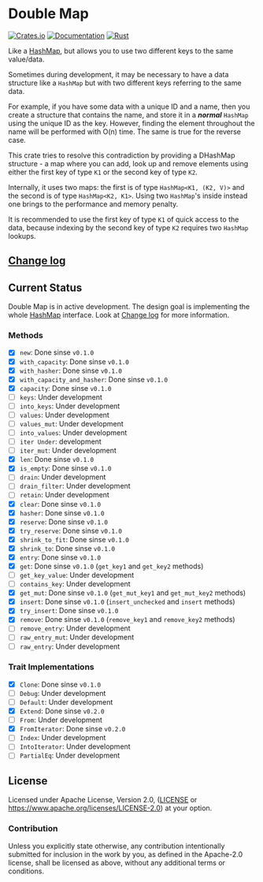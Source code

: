 Double Map
==========

[![Crates.io](https://img.shields.io/crates/v/double-map.svg)](https://crates.io/crates/double-map)
[![Documentation](https://img.shields.io/docsrs/double-map/latest)](https://docs.rs/double-map)
[![Rust](https://img.shields.io/badge/rust-1.56.1%2B-blue.svg?maxAge=3600)](https://github.com/JustForFun88/double-map)

Like a [HashMap], but allows you to use two different keys to the same value/data.

Sometimes during development, it may be necessary to have a data structure like
a `HashMap` but with two different keys referring to the same data.

For example, if you have some data with a unique ID and a name, then you create
a structure that contains the name, and store it in a ***normal*** `HashMap` using
the unique ID as the key. However, finding the element throughout the name will be
performed with O(n) time. The same is true for the reverse case.

This crate tries to resolve this contradiction by providing a DHashMap structure -
a map where you can add, look up and remove elements using either the first key
of type `K1` or the second key of type `K2`.

Internally, it uses two maps: the first is of type `HashMap<K1, (K2, V)>` and
the second is of type `HashMap<K2, K1>`. Using two `HashMap`'s inside instead
one brings to the performance and memory penalty.

It is recommended to use the first key of type `K1` of quick access to the data,
because indexing by the second key of type `K2` requires two `HashMap` lookups.

## [Change log](CHANGELOG.md)

## Current Status

Double Map is in active development. The design goal is implementing the whole [HashMap]
interface. Look at [Change log](CHANGELOG.md) for more information. 

### Methods

- [x] `new`: Done sinse `v0.1.0` 
- [x] `with_capacity`: Done sinse `v0.1.0` 
- [x] `with_hasher`: Done sinse `v0.1.0` 
- [x] `with_capacity_and_hasher`: Done sinse `v0.1.0` 
- [x] `capacity`: Done sinse `v0.1.0` 
- [ ] `keys`: Under development 
- [ ] `into_keys`: Under development 
- [ ] `values`: Under development 
- [ ] `values_mut`: Under development 
- [ ] `into_values`: Under development 
- [ ] `iter Under`: development 
- [ ] `iter_mut`: Under development 
- [x] `len`: Done sinse `v0.1.0` 
- [x] `is_empty`: Done sinse `v0.1.0` 
- [ ] `drain`: Under development 
- [ ] `drain_filter`: Under development 
- [ ] `retain`: Under development 
- [x] `clear`: Done sinse `v0.1.0` 
- [x] `hasher`: Done sinse `v0.1.0` 
- [x] `reserve`: Done sinse `v0.1.0` 
- [x] `try_reserve`: Done sinse `v0.1.0` 
- [x] `shrink_to_fit`: Done sinse `v0.1.0` 
- [x] `shrink_to`: Done sinse `v0.1.0` 
- [x] `entry`: Done sinse `v0.1.0` 
- [x] `get`: Done sinse `v0.1.0` (`get_key1` and `get_key2` methods) 
- [ ] `get_key_value`: Under development 
- [ ] `contains_key`: Under development 
- [x] `get_mut`: Done sinse `v0.1.0` (`get_mut_key1` and `get_mut_key2` methods) 
- [x] `insert`: Done sinse `v0.1.0` (`insert_unchecked` and `insert` methods) 
- [x] `try_insert`: Done sinse `v0.1.0` 
- [x] `remove`: Done sinse `v0.1.0` (`remove_key1` and `remove_key2` methods) 
- [ ] `remove_entry`: Under development 
- [ ] `raw_entry_mut`: Under development 
- [ ] `raw_entry`: Under development 
 
### Trait Implementations
- [x] `Clone`: Done sinse `v0.1.0`
- [ ] `Debug`: Under development
- [ ] `Default`: Under development
- [x] `Extend`: Done sinse `v0.2.0`
- [ ] `From`: Under development
- [x] `FromIterator`: Done sinse `v0.2.0`
- [ ] `Index`: Under development
- [ ] `IntoIterator`: Under development
- [ ] `PartialEq`: Under development

## License

Licensed under Apache License, Version 2.0, ([LICENSE](LICENSE) or https://www.apache.org/licenses/LICENSE-2.0)
at your option.

### Contribution

Unless you explicitly state otherwise, any contribution intentionally submitted
for inclusion in the work by you, as defined in the Apache-2.0 license, shall be licensed as above, without any
additional terms or conditions.

[HashMap]: https://doc.rust-lang.org/std/collections/struct.HashMap.html